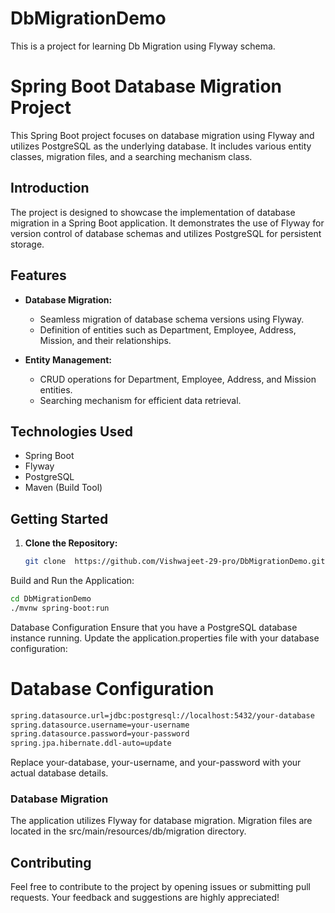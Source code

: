 # DbMigrationDemo
This is a project for learning Db Migration using Flyway schema. 

# Spring Boot Database Migration Project

This Spring Boot project focuses on database migration using Flyway and utilizes PostgreSQL as the underlying database. It includes various entity classes, migration files, and a searching mechanism class.

## Introduction

The project is designed to showcase the implementation of database migration in a Spring Boot application. It demonstrates the use of Flyway for version control of database schemas and utilizes PostgreSQL for persistent storage.

## Features

- **Database Migration:**
    - Seamless migration of database schema versions using Flyway.
    - Definition of entities such as Department, Employee, Address, Mission, and their relationships.

- **Entity Management:**
    - CRUD operations for Department, Employee, Address, and Mission entities.
    - Searching mechanism for efficient data retrieval.

## Technologies Used

- Spring Boot
- Flyway
- PostgreSQL
- Maven (Build Tool)

## Getting Started

1. **Clone the Repository:**
   ```bash
   git clone  https://github.com/Vishwajeet-29-pro/DbMigrationDemo.git
   ```
Build and Run the Application:

``` bash
cd DbMigrationDemo
./mvnw spring-boot:run
```
Database Configuration
Ensure that you have a PostgreSQL database instance running. Update the application.properties file with your database configuration:


# Database Configuration

```bash
spring.datasource.url=jdbc:postgresql://localhost:5432/your-database
spring.datasource.username=your-username
spring.datasource.password=your-password
spring.jpa.hibernate.ddl-auto=update
```

Replace your-database, your-username, and your-password with your actual database details.

### Database Migration
The application utilizes Flyway for database migration. Migration files are located in the src/main/resources/db/migration directory.

## Contributing
Feel free to contribute to the project by opening issues or submitting pull requests. Your feedback and suggestions are highly appreciated!
